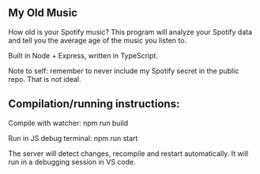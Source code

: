 <h2>My Old Music</h2>

<text>How old is your Spotify music? This program will analyze your Spotify data and tell you the average age of the music you listen to.</text>

<text>Built in Node + Express, written in TypeScript.</text>

<text>Note to self: remember to never include my Spotify secret in the public repo. That is not ideal.</text>

<h2>Compilation/running instructions:</h2>

<text>Compile with watcher: npm run build</text>	

<text>Run in JS debug terminal: npm run start</text>

<text>The server will detect changes, recompile and restart automatically. It will run in a debugging session in VS code.</text>
